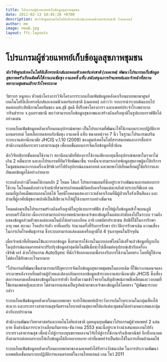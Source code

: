 ```yaml
---
title: โปรแกรมผู้ช่วยแพทย์เก็บข้อมูลสุขภาพชุมชน
date: 2011-02-13 10:45:20 +0700
description: นักวิจัยศูนย์เทคโนโลยีอิเล็กทรอนิกส์และคอมพิวเตอร์แห่งชาติ (เนคเทค)
author: me
image: new8.jpg
layout: ffc-layouts
---
```

# โปรแกรมผู้ช่วยแพทย์เก็บข้อมูลสุขภาพชุมชน

##### นักวิจัยศูนย์เทคโนโลยีอิเล็กทรอนิกส์และคอมพิวเตอร์แห่งชาติ (เนคเทค) พัฒนาโปรแกรมเก็บข้อมูลสุขภาพครัวเรือนติดตั้งใช้งานบนซัมซุง กาแลคซี่ แท็บ สนับสนุนภารกิจแพทย์และเจ้าหน้าที่สถานพยาบาลชุมชนเฝ้าระวังโรคระบาด

วัชรากร หนูทอง หัวหน้าโครงการวิจัยโครงการระบบเก็บแฟ้มข้อมูลหลังคาเรือนแบบพกพาศูนย์เทคโนโลยีอิเล็กทรอนิกส์และคอมพิวเตอร์แห่งชาติ (เนคเทค) กล่าวว่า จากการนำระบบต้นแบบไปทดสอบประสิทธิภาพโดยทีมของ นพ.สุธี สุดดี ที่ปรึกษาโครงการฯ และแพทย์ประจำโรงพยาบาลวารินชำราบ จ.อุบลราชธานี พบว่าสามารถเก็บข้อมูลสุขภาพและสร้างผังเครือญาติในรูปแบบกราฟฟิกได้อย่างแม่น

 ระบบเก็บแฟ้มข้อมูลหลังคาเรือนบนอุปกรณ์พกพา เป็นโปรแกรมที่พัฒนาให้ใช้งานบนระบบปฏิบัติการแอนดรอยด์ โดยเลือกทดสอบกับซัมซุง กาแลคซี่ แท็บ ขนาดหน้าจอ 7 นิ้ว ในฐานะโปรแกรมเสริมระบบงานสถานีอนามัย JHCIS v.1.10 (2009) ของศูนย์เทคโนโลยีสารสนเทศและการสื่อสาร สำนักงานปลัดกระทรวงสาธารณสุข เพื่อลดขั้นตอนการจัดเก็บข้อมูลที่ซ้ำซ้อน

 นักวิจัยอธิบายขั้นตอนใช้งานว่า สถานีอนามัยที่ต้องการใช้งานเพียงลงทุนซื้ออุปกรณ์พกพาในราคาไม่เกิน 2 หมื่นบาท และลงโปรแกรมที่ทีมวิจัยพัฒนาขึ้น จากนั้นจะสามารถถ่ายข้อมูลสุขภาพผู้มาใช้บริการในชุมชนตนเองจากเครื่องเซิร์ฟเวอร์ไปยังอุปกรณ์แอนดรอยด์ และพกพาไปเยี่ยมเยียนผู้ใช้บริการและอัพเดทข้อมูลได้อย่างง่ายดาย

 ระบบดังกล่าวมีโหมดใช้งานหลัก 2 โหมด ได้แก่ โปรแกรมแผนที่ซึ่งอยู่ระหว่างพัฒนาและทดสอบการใช้งาน ในโหมดดังกล่าวเจ้าหน้าที่สามารถกำหนดพิกัดหลังคาเรือนแต่ละหลังด้วยระบบจีพีเอส บนแผนที่กูเกิลแม็พแบบออนไลน์ได้ โดยมีไอคอนแสดงภาวะหลังคาเรือนที่มีผู้ป่วยเรื้อรังเป็นสีแดง และบ้านที่ผู้อาศัยมีสุขภาพปกติเป็นสีเขียวแจ้งให้ผู้ใช้งานทราบอย่างชัดเจน

 โหมดต่อมาเป็นโปรแกรมสร้างผังเครือญาติในรูปแบบกราฟฟิก ช่วยให้ผู้เก็บข้อมูลเข้าใจแผนภูมิครอบครัวได้ง่าย เนื่องจากสามารถถ่ายภาพหน้าตาของเจ้าของข้อมูลในแต่ละลำดับลงไปในระบบ รวมถึงแสดงข้อมูลส่วนตัวของแต่ละคนในผังได้อย่างละเอียด อาทิ เลขบัตรประชาชน สิทธิที่ใช้ในการรักษา อายุ เพศ สถานะ โรคประจำตัว ยาที่เคยรับ จำนวนครั้งที่รับการรักษา ประวัติการรักษาเดิม ความเสี่ยงในการเกิดโรคพันธุกรรม ซึ่งระบบสามารถแสดงผลเครือญาติได้ 4 รุ่นอายุคนในปัจจุบัน

 เมื่อเจ้าหน้าที่เยี่ยมคนไข้และกรอกข้อมูล ซึ่งสามารถใช้งานในแบบออฟไลน์ได้เสร็จแล้วข้อมูลที่ถูกเก็บในอุปกรณ์แอนดรอยด์จะปรับปรุงข้อมูลล่าสุดอัตโนมัติเมื่อนำไปเชื่อมต่ออุปกรณ์เข้ากับเครื่องเซิร์ฟเวอร์ ด้วยโปรแกรม AutoSync ที่นักวิจัยออกแบบเพื่อรองรับการใช้งานโดยตรง โดยที่ผู้ใช้งานไม่ต้องใช้ทักษะอะไรมากมาย

 “โปรแกรมที่พัฒนาขึ้นสามารถแก้ปัญหาการจัดเก็บข้อมูลสุขภาพชุมชนในแบบเดิม ที่ใช้แรงงานคนจดลงกระดาษหลังจากเยี่ยมบ้านผู้ป่วยและต้องกลับมากรอกข้อมูลเข้าระบบงานสถานีอนามัย JHCIS ซึ่งเสี่ยงต่อการคลาดเคลื่อนของข้อมูลในการทำซ้ำ อีกทั้งความเข้าใจยากในสัญลักษณ์ภาพสี่เหลี่ยมและวงกลมที่ใช้แทนเพศหญิงและชาย ไม่สามารถแสดงเป็นรูปหน้าตาของเจ้าของข้อมูลได้โดยตรง ”ผู้พัฒนาระบบกล่าว

 ระบบเก็บแฟ้มข้อมูลหลังคาเรือนแบบพกพา จะทำให้แพทย์เฝ้าระวังการเกิดโรคระบาดในกลุ่มเสี่ยงได้สะดวก และกระทรวงสาธารณสุขจัดสรรนโยบายด้านสุขภาพให้แก่แต่ละชุมชนได้อย่างเหมาะสมและคุ้มค่ากับงบประมาณ

 สำนักงานพัฒนาวิทยาศาสตร์และเทคโนโลยีแห่งชาติ อุดหนุนทุนพัฒนาโปรแกรมผู้ช่วยแพทย์ 2 แสนบาท ซึ่งดำเนินการระหว่างเดือนกันยายน-ธันวาคม 2553 ขณะนี้อยู่ระหว่างนำเสนอผลงานไปยังกระทรวงสาธารณสุข เพื่อนำไปสู่การลงทุนขยายผลงานวิจัยไปสู่การใช้งานจริงเชิงพาณิชย์ อีกทั้งอนาคตยังสามารถต่อยอดระบบให้เก็บข้อมูลได้อีกหลากหลาย เท่าที่แพทย์จำเป็นต้องใช้ในการเยี่ยมบ้านคนไข้

 ระบบเก็บแฟ้มข้อมูลหลังคาเรือนแบบพกพาของเนคเทคยังได้รับรางวัลชนะเลิศ ในการประกวดพัฒนาแอพพลิเคชั่นบนระบบปฏิบัติการแอนดรอยด์ในงานไทยแลนด์ เกม โชว์ 2011  
